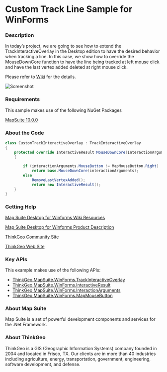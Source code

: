 # Custom Track Line Sample for WinForms

### Description
In today’s project, we are going to see how to extend the TrackInteractiveOverlay in the Desktop edition to have the desired behavior when tracking a line. In this case, we show how to override the MouseDownCore function to have the line being tracked at left mouse click and have the last vertex added deleted at right mouse click.

Please refer to [Wiki](http://wiki.thinkgeo.com/wiki/map_suite_desktop_for_winforms) for the details.

![Screenshot](https://github.com/ThinkGeo/CustomTrackLineSample-ForWinForms/blob/master/Screenshot.gif)

### Requirements
This sample makes use of the following NuGet Packages

[MapSuite 10.0.0](https://www.nuget.org/packages?q=ThinkGeo)

### About the Code
```csharp
class CustomTrackInteractiveOverlay : TrackInteractiveOverlay
{
    protected override InteractiveResult MouseDownCore(InteractionArguments interactionArguments)
    {
        
        if (interactionArguments.MouseButton != MapMouseButton.Right)
            return base.MouseDownCore(interactionArguments);
        else
            RemoveLastVertexAdded();
            return new InteractiveResult();
    }
}
```
### Getting Help

[Map Suite Desktop for Winforms Wiki Resources](http://wiki.thinkgeo.com/wiki/map_suite_desktop_for_winforms)

[Map Suite Desktop for Winforms Product Description](https://thinkgeo.com/ui-controls#desktop-platforms)

[ThinkGeo Community Site](http://community.thinkgeo.com/)

[ThinkGeo Web Site](http://www.thinkgeo.com)

### Key APIs
This example makes use of the following APIs:

- [ThinkGeo.MapSuite.WinForms.TrackInteractiveOverlay](http://wiki.thinkgeo.com/wiki/api/thinkgeo.mapsuite.winforms.trackinteractiveoverlay)
- [ThinkGeo.MapSuite.WinForms.InteractiveResult](http://wiki.thinkgeo.com/wiki/api/thinkgeo.mapsuite.winforms.interactiveresult)
- [ThinkGeo.MapSuite.WinForms.InteractionArguments](http://wiki.thinkgeo.com/wiki/api/thinkgeo.mapsuite.winforms.interactionarguments)
- [ThinkGeo.MapSuite.WinForms.MapMouseButton](http://wiki.thinkgeo.com/wiki/api/thinkgeo.mapsuite.winforms.mapmousebutton)

### About Map Suite
Map Suite is a set of powerful development components and services for the .Net Framework.

### About ThinkGeo
ThinkGeo is a GIS (Geographic Information Systems) company founded in 2004 and located in Frisco, TX. Our clients are in more than 40 industries including agriculture, energy, transportation, government, engineering, software development, and defense.
